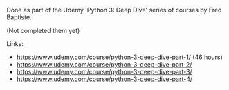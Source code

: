 Done as part of the Udemy 'Python 3: Deep Dive' series of courses by Fred Baptiste.

(Not completed them yet)

Links:
- https://www.udemy.com/course/python-3-deep-dive-part-1/ (46 hours)
- https://www.udemy.com/course/python-3-deep-dive-part-2/
- https://www.udemy.com/course/python-3-deep-dive-part-3/
- https://www.udemy.com/course/python-3-deep-dive-part-4/